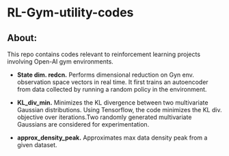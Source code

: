 
# RL-Gym-utility-codes
## About:
This repo contains codes relevant to reinforcement learning projects involving Open-AI gym environments.

 + **State dim. redcn.** Performs dimensional reduction on Gyn env. observation space vectors in real time.
  It first trains an autoencoder from data collected by running a random policy in the environment.

+ **KL_div_min.** Minimizes the KL divergence between two multivariate Gaussian distributions. Using Tensorflow, the code minimizes the KL div. objective over iterations.Two randomly generated multivariate Gaussians are considered for experimentation.

+ **approx_density_peak.** Approximates max data density peak from a given dataset.
